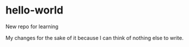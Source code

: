 # hello-world
New repo for learning

My changes for the sake of it because I can think of nothing else to write.
